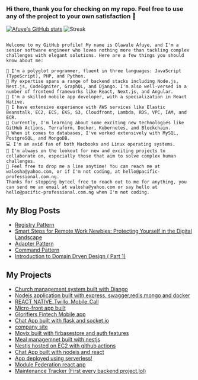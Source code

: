 ### Hi there, thank you for checking on my repo. Feel free to use any of the project to your own satisfaction 👋

[![Afuye's GitHub stats](https://github-readme-stats.vercel.app/api?username=walosha&count_private=true&show_icons=true&theme=onedark)](https://github.com/anuraghazra/github-readme-stats)
![Streak](https://github-readme-streak-stats.herokuapp.com?user=walosha&theme=green&hide_border=true)

``` text

Welcome to my GitHub profile! My name is Olawale Afuye, and I'm a senior software engineer who loves nothing more than tackling complex challenges with elegant solutions. Here are a few things you should know about me:

🔭 I'm a polyglot programmer, fluent in three languages: JavaScript (TypeScript), PHP, and Python.
🔭 My expertise spans a range of backend stacks including Node.js, Nest.js, CodeIgniter, GraphQL, and Django. I'm also well-versed in a number of frontend frameworks like React, Next.js, and Angular.
🔭 I'm a skilled mobile app developer, with a specialization in React Native.
🔭 I have extensive experience with AWS services like Elastic Beanstalk, EC2, ECS, EKS, S3, Cloudfront, Lambda, RDS, VPC, IAM, and ECR.
🔭 Currently, I'm learning about some exciting new technologies like GitHub Actions, Terraform, Docker, Kubernetes, and Blockchain.
🔭 When it comes to databases, I've worked extensively with MySQL, PostgreSQL, and MongoDB.
💻 I'm an avid fan of both Macbooks and Linux operating systems.
👯 I'm always on the lookout for new and exciting projects to collaborate on, especially those that aim to solve complex human challenges.
💬 Feel free to drop me a line anytime! You can reach me at walosha@yahoo.com, or if I'm not coding, at hello@pacific-professional.com.ng.
Thanks for stopping by!eel free to reach out to me for anything, you can send me an email at walosha@yahoo.com or say hello at hello@pacific-professional.com.ng when I'm not coding.
```

## My Blog Posts 

- [Registry Pattern](https://dev.to/walosha/registry-pattern-revolutionize-your-object-creation-and-management-lms-as-a-case-study-58km)
- [Smart Steps for Remote Work Newbies: Protecting Yourself in the Digital Landscape ](https://dev.to/walosha/smart-steps-for-remote-work-newbies-protecting-yourself-in-the-digital-landscape-428o)
- [Adapter Pattern](https://dev.to/walosha/adapter-pattern-using-a-payment-gateway-as-a-case-study-4nnn)
- [Command Pattern](https://dev.to/walosha/command-pattern-in-programming-using-a-uber-app-pjd)
- [Introduction to Domain Drven Design ( Part 1)](https://dev.to/walosha/introduction-to-domain-drven-design-part-1-2ode)


## My Projects 

- [Church management system built with Django](https://github.com/walosha/church_be)
- [Nodejs application built with express, swagger,redis,mongo and docker](https://github.com/walosha/BACKEND_DEV_TESTS)
- [REACT NATIVE_Twillo_Mobile_Call](https://github.com/walosha/RN_Twillo_Mobile_Call)
- [Micro-front app built](https://github.com/walosha/single-spa-microfrontend-aws)
- [Glorifiers Fintech Mobile app](https://github.com/walosha/glorifiers-mobile)
- [Chat App built with flask and socket.io](https://github.com/walosha/python-flask-chat-with-socket.io)
- [company site](https://github.com/walosha/company-site)
- [Movix built with firbasestore and auth features](https://github.com/walosha/movix)
- [Meal managemnet built with nestjs](https://github.com/walosha/nestjs-meal-management)
- [Nestjs hosted on EC2 with github actions](https://github.com/walosha/backend-nestjs)
- [Chat App built with nodejs and react](https://github.com/walosha/Real-Chat-App)
- [App deployed using serverless!](https://github.com/walosha/ussd-north)
- [Module Federation react app](https://github.com/walosha/module_federation)
- [Maintenance Tracker (First every backend project,lol)](https://github.com/walosha/maintenance-tracker-Api)

